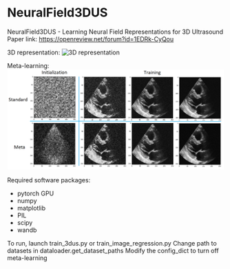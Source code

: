 # NeuralField3DUS
NeuralField3DUS - Learning Neural Field Representations for 3D Ultrasound 
Paper link: https://openreview.net/forum?id=1EDRk-CyQou

3D representation:
![3D representation](./supplementary_material/3dus_result_baseline.gif)

Meta-learning:
![Meta-learning](./supplementary_material/training_progression_us.png)

Required software packages:
- pytorch GPU
- numpy
- matplotlib
- PIL
- scipy
- wandb

To run, launch train_3dus.py or train_image_regression.py
Change path to datasets in dataloader.get_dataset_paths
Modify the config_dict to turn off meta-learning
